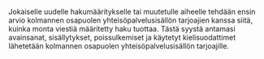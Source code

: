 Jokaiselle uudelle hakumääritykselle tai muutetulle aiheelle tehdään ensin arvio kolmannen osapuolen yhteisöpalvelusisällön tarjoajien kanssa siitä, kuinka monta viestiä määritetty haku tuottaa. Tästä syystä antamasi avainsanat, sisällytykset, poissulkemiset ja käytetyt kielisuodattimet lähetetään kolmannen osapuolen yhteisöpalvelusisällön tarjoajille.